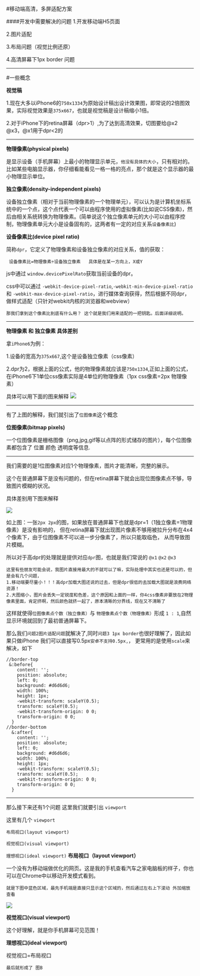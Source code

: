#移动端高清，多屏适配方案

####开发中需要解决的问题
1.开发移动端H5页面

2.图片适配

3.布局问题（视觉比例还原）

4.高清屏幕下1px border 问题
_ _ _
#一些概念

__视觉稿__

1.现在大多以iPhone6的```750x1334```为原始设计稿出设计效果图，即常说的2倍图效果，实际视觉效果是```375x667```，也就是视觉稿是设计稿缩小1倍。

2.对于iPhone下的retina屏幕（dpr>1）,为了达到高清效果，切图要给@x2 @x3，@x1用于dpr<2的

_ _ _
__物理像素(physical pixels)__

是显示设备（手机屏幕）上最小的物理显示单元，```他没有具体的大小```，只有相对的。比如某些电脑显示器，你仔细看能看见一格一格的亮点，那个就是这个显示器的最小物理显示单位。

__独立像素(density-independent pixels)__

设备独立像素（相对于当前物理像素的一个物理单元），可以认为是计算机坐标系统中的一个点，这个点代表一个可以由程序使用的虚拟像素(比如说CSS像素)，然后由相关系统转换为物理像素。(简单说这个独立像素单元的大小可以由程序控制，物理像素单元大小是设备固有的，这两者有一定的对应关系```设备像素比```)

__设备像素比(device pixel ratio)__

简称```dpr```，它定义了物理像素和设备独立像素的对应关系，值的获取：

``` 设备像素比=物理像素÷设备独立像素   具体是在某一方向上，X或Y```

js中通过 ```window.devicePixelRato```获取当前设备的dpr。

css中可以通过 ```-webkit-device-pixel-ratio```,```-webkit-min-device-pixel-ratio```和 ```-webkit-max-device-pixel-ratio```，进行媒体查询获得，然后根据不同dpr，做样式适配（只针对webkit内核的浏览器和webview）

    那我们拿到这个像素比到底有什么用？ 这个就是我们用来适配的一把钥匙。后面详细说明。
- - -

__物理像素 和 独立像素 具体差别__

拿```iPhone6```为例：

1.设备的宽高为```375x667```,这个是设备独立像素（css像素）

2.dpr为2，根据上面的公式，他的物理像素就应该是```750x1334```,正如上面的公式，在iPhone6下1单位css像素实际是4单位的物理像素（1px css像素=2px 物理像素）

具体可以用下面的图来解释
![](./src/1.png)

_ _ _

有了上图的解释，我们就引出了```位图像素```这个概念

__位图像素(bitmap pixels)__

一个位图像素是栅格图像（png,jpg,gif等以点阵的形式储存的图片），每个位图像素都包含了 位置 颜色 透明度等信息.
_ _ _
我们需要的是1位图像素对应1个物理像素，图片才能清晰，完整的展示。

这个在普通屏幕下是没有问题的，但在retina屏幕下就会出现位图像素点不够，导致图片模糊的状况。

具体差别用下图来解释

![](./src/4.png)

如上图：一张```2px 2px```的图，如果放在普通屏幕下也就是dpr=1（1独立像素=1物理像素）是没有影响的，
但在retina屏幕下就出现图片像素不够用被拉升分布在4x4个像素下，由于位图像素不可以进一步分像素了，所以只能取临色，
从而导致图片模糊。

所以对于高dpr的处理就是提供对应```dpr```图，也就是我们常说的 ```@x1``` ```@x2``` ```@x3```

    这里有些朋友可能会说，我图片直接用最大的不就可以了嘛，实际处理中其实也还是可以的，但是会有几个问题，
    1.移动端要尽量小！！！高dpr加载大图还说的过去，但是dpr很低的去加载大图就是浪费网络资源！
    2.大图缩小，图片会丢失一定锐度和色差，这个原因和上面的一样，你4css像素非要放在2物理像素里面，肯定挤啊，然后颜色就挤一起了，原本清晰的分界线，现在又不清晰了

这样就使得```位图像素点个数（独立像素）```与 ```物理像素点个数（物理像素）```形成 ```1 : 1```,自然显示环境就回到了最初普通屏幕下。

那么我们```问题2图片适配问题```就解决了,同时```问题3 1px border```也很好理解了，因此如果只做iPhone 我们可以直接写0.5px```安卓不支持0.5px,```，
更常用的是使用```scale```来解决，如下

```csss
//border-top
 &:before{
    content: '';
    position: absolute;
    left: 0;
    background: #d6d6d6;
    width: 100%;
    height: 1px;
    -webkit-transform: scaleY(0.5);
    transform: scaleY(0.5);
    -webkit-transform-origin: 0 0;
    transform-origin: 0 0;
  }
//border-bottom
  &:after{
    content: '';
    position: absolute;
    left: 0;
    background: #d6d6d6;
    width: 100%;
    height: 1px;
    -webkit-transform: scaleY(0.5);
    transform: scaleY(0.5);
    -webkit-transform-origin: 0 0;
    transform-origin: 0 0;
  }
```
_ _ _
那么接下来还有1个问题
这里我们就要引出 ```viewport```

这里有几个 ```viewport```

```布局视口(layout viewport)```

```视觉视口(visual viewport)```

```理想视口(ideal viewport)```
__布局视口（layout viewport）__

一个没有为移动端做优化的网页。这是我的手机查看汽车之家电脑板的样子，你也可以在Chrome中以移动开发模式看到。

```就是下图中蓝色区域，最先手机端是直接只显示这个区域的，然后通过左右上下滚动 外加缩放 查看```

![](./src/5.png)

__视觉视口(visual viewport)__

这个好理解，就是你手机屏幕可见范围！

__理想视口(ideal viewport)__

视觉视口=布局视口

```最后就形成了 图B ```
